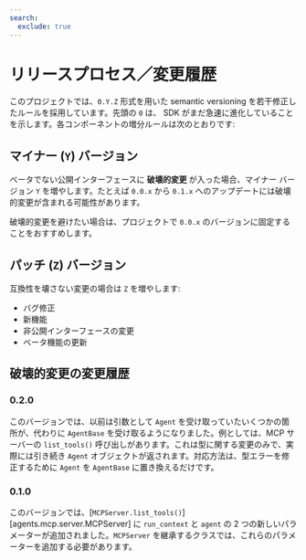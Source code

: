 ```yaml
---
search:
  exclude: true
---
```

# リリースプロセス／変更履歴

このプロジェクトでは、`0.Y.Z` 形式を用いた semantic versioning を若干修正したルールを採用しています。先頭の `0` は、 SDK がまだ急速に進化していることを示します。各コンポーネントの増分ルールは次のとおりです:

## マイナー (`Y`) バージョン

ベータでない公開インターフェースに **破壊的変更** が入った場合、マイナー バージョン `Y` を増やします。たとえば `0.0.x` から `0.1.x` へのアップデートには破壊的変更が含まれる可能性があります。

破壊的変更を避けたい場合は、プロジェクトで `0.0.x` のバージョンに固定することをおすすめします。

## パッチ (`Z`) バージョン

互換性を壊さない変更の場合は `Z` を増やします:

-   バグ修正
-   新機能
-   非公開インターフェースの変更
-   ベータ機能の更新

## 破壊的変更の変更履歴

### 0.2.0

このバージョンでは、以前は引数として `Agent` を受け取っていたいくつかの箇所が、代わりに `AgentBase` を受け取るようになりました。例としては、MCP サーバーの `list_tools()` 呼び出しがあります。これは型に関する変更のみで、実際には引き続き `Agent` オブジェクトが返されます。対応方法は、型エラーを修正するために `Agent` を `AgentBase` に置き換えるだけです。

### 0.1.0

このバージョンでは、[`MCPServer.list_tools()`][agents.mcp.server.MCPServer] に `run_context` と `agent` の 2 つの新しいパラメーターが追加されました。`MCPServer` を継承するクラスでは、これらのパラメーターを追加する必要があります。